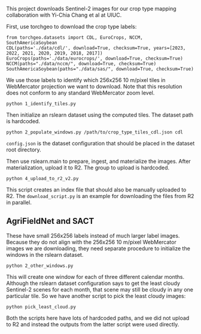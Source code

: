 This project downloads Sentinel-2 images for our crop type mapping
collaboration with Yi-Chia Chang et al at UIUC.

First, use torchgeo to download the crop type labels:

    from torchgeo.datasets import CDL, EuroCrops, NCCM, SouthAmericaSoybean
    CDL(paths='./data/cdl/', download=True, checksum=True, years=[2023, 2022, 2021, 2020, 2019, 2018, 2017])
    EuroCrops(paths='./data/eurocrops/', download=True, checksum=True)
    NCCM(paths="./data/nccm/", download=True, checksum=True)
    SouthAmericaSoybean(paths="./data/sas/", download=True, checksum=True)

We use those labels to identify which 256x256 10 m/pixel tiles in WebMercator
projection we want to download. Note that this resolution does not conform to
any standard WebMercator zoom level.

    python 1_identify_tiles.py

Then initialize an rslearn dataset using the computed tiles. The dataset path
is hardcoded.

    python 2_populate_windows.py /path/to/crop_type_tiles_cdl.json cdl

`config.json` is the dataset configuration that should be placed in the dataset
root directory.

Then use rslearn.main to prepare, ingest, and materialize the images.
After materialization, upload it to R2. The group to upload is hardcoded.

    python 4_upload_to_r2_v2.py

This script creates an index file that should also be manually uploaded to R2.
The `download_script.py` is an example for downloading the files from R2 in
parallel.


AgriFieldNet and SACT
---------------------

These have small 256x256 labels instead of much larger label images. Because
they do not align with the 256x256 10 m/pixel WebMercator images we are
downloading, they need separate procedure to initialize the windows in the
rslearn dataset.

    python 2_other_windows.py

This will create one window for each of three different calendar months.
Although the rslearn dataset configuration says to get the least cloudy
Sentinel-2 scenes for each month, that scene may still be cloudy in any one
particular tile.
So we have another script to pick the least cloudy images:

    python pick_least_cloud.py

Both the scripts here have lots of hardcoded paths, and we did not upload to R2
and instead the outputs from the latter script were used directly.
